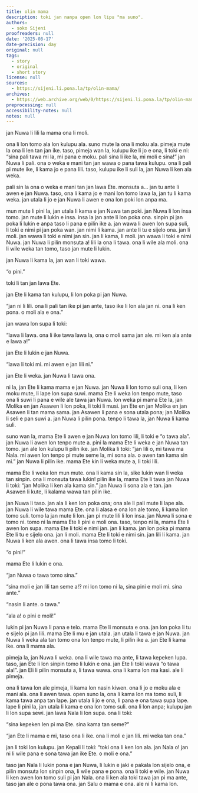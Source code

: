 ```yaml
---
title: olin mama
description: toki jan nanpa open lon lipu "ma suno".
authors:
  - soko Sijeni
proofreaders: null
date: '2025-08-17'
date-precision: day
original: null
tags:
  - story
  - original
  - short story
license: null
sources:
  - https://sijeni.li.pona.la/tp/olin-mama/
archives:
  - https://web.archive.org/web/0/https://sijeni.li.pona.la/tp/olin-mama
preprocessing: null
accessibility-notes: null
notes: null
---
```


jan Nuwa li lili la mama ona li moli.

ona li lon tomo ala lon kulupu ala. suno mute la ona li moku ala. pimeja mute la ona li len tan jan ike. taso, pimeja wan la, kulupu ike li jo e ona, li toki e ni: “sina pali tawa mi la, mi pana e moku. pali sina li ike la, mi moli e sina!” jan Nuwa li pali. ona o weka e mani tan jan wawa o pana tawa kulupu. ona li pali pi mute ike, li kama jo e pana lili. taso, kulupu ike li suli la, jan Nuwa li ken ala weka.

pali sin la ona o weka e mani tan jan lawa Ete. monsuta a… jan tu ante li awen e jan Nuwa. taso, ona li kama jo e mani lon tomo lawa la, jan tu li kama weka. jan utala li jo e jan Nuwa li awen e ona lon poki lon anpa ma.

mun mute li pini la, jan utala li kama e jan Nuwa tan poki. jan Nuwa li lon insa tomo. jan mute li lukin e insa. insa la jan ante li lon poka ona. sinpin pi jan poka li lukin e anpa taso li pana e pilin ike a. jan wawa li awen lon supa suli, li toki e nimi pi jan poka wan. jan nimi li kama. jan ante li tu e sijelo ona. jan li moli. jan wawa li toki e nimi jan sin. jan li kama, li moli. jan wawa li toki e nimi Nuwa. jan Nuwa li pilin monsuta a! lili la ona li tawa. ona li wile ala moli. ona li wile weka tan tomo, taso jan mute li lukin.

jan Nuwa li kama la, jan wan li toki wawa.

“o pini.”

toki li tan jan lawa Ete.

jan Ete li kama tan kulupu, li lon poka pi jan Nuwa.

“jan ni li lili. ona li pali tan ike pi jan ante, taso ike li lon ala jan ni. ona li ken pona. o moli ala e ona.”

jan wawa lon supa li toki:

“lawa li lawa. ona li ike tawa lawa la, ona o moli sama jan ale. mi ken ala ante e lawa a!”

jan Ete li lukin e jan Nuwa.

“lawa li toki mi. mi awen e jan lili ni.”

jan Ete li weka. jan Nuwa li tawa ona.

ni la, jan Ete li kama mama e jan Nuwa. jan Nuwa li lon tomo suli ona, li ken moku mute, li lape lon supa suwi. mama Ete li weka lon tenpo mute, taso ona li suwi li pana e wile ale tawa jan Nuwa. lon weka pi mama Ete la, jan Molika en jan Asawen li lon poka, li toki li musi. jan Ete en jan Molika en jan Asawen li tan mama sama. jan Asawen li pana e sona utala pona; jan Molika li seli e pan suwi a. jan Nuwa li pilin pona. tenpo li tawa la, jan Nuwa li kama suli.

suno wan la, mama Ete li awen e jan Nuwa lon tomo lili, li toki e “o tawa ala”. jan Nuwa li awen lon tenpo mute a. pini la mama Ete li weka e jan Nuwa tan tomo. jan ale lon kulupu li pilin ike. jan Molika li toki: “jan lili o, mi tawa ma Nala. mi awen lon tenpo pi mute seme la, mi sona ala. o awen tan kama sin mi.” jan Nuwa li pilin ike. mama Ete kin li weka mute a, li toki lili.

mama Ete li weka lon mun mute. ona li kama sin la, sike lukin wan li weka tan sinpin. ona li monsuta tawa lukin! pilin ike la, mama Ete li tawa jan Nuwa li toki: “jan Molika li ken ala kama sin.” jan Nuwa li sona ala e tan. jan Asawen li kute, li kalama wawa tan pilin ike.

jan Nuwa li taso. jan ala li ken lon poka ona; ona ale li pali mute li lape ala. jan Nuwa li wile tawa mama Ete. ona li alasa e ona lon ale tomo, li kama lon tomo suli. tomo la jan mute li lon. jan pi mute lili li lon insa. jan Nuwa li sona e tomo ni. tomo ni la mama Ete li pini e moli ona. taso, tenpo ni la, mama Ete li awen lon supa. mama Ete li toki e nimi jan. jan li kama. jan lon poka pi mama Ete li tu e sijelo ona. jan li moli. mama Ete li toki e nimi sin. jan lili li kama. jan Nuwa li ken ala awen. ona li tawa insa tomo li toki.

“o pini!”

mama Ete li lukin e ona.

“jan Nuwa o tawa tomo sina.”

“sina moli e jan lili tan seme a!? mi lon tomo ni la, sina pini e moli mi. sina ante.”

“nasin li ante. o tawa.”

“ala a! o pini e moli!”

lukin pi jan Nuwa li pana e telo. mama Ete li monsuta e ona. jan lon poka li tu e sijelo pi jan lili. mama Ete li mu e jan utala. jan utala li tawa e jan Nuwa. jan Nuwa li weka ala tan tomo ona lon tenpo mute, li pilin ike a. jan Ete li kama ike. ona li mama ala.

pimeja la, jan Nuwa li weka. ona li wile tawa ma ante, li tawa kepeken lupa. taso, jan Ete li lon sinpin tomo li lukin e ona. jan Ete li toki wawa “o tawa ala!”. jan Eli li pilin monsuta a, li tawa wawa. ona li kama lon ma kasi. ale li pimeja.

ona li tawa lon ale pimeja, li kama lon nasin kiwen. ona li jo e moku ala e mani ala. ona li awen tawa. open suno la, ona li kama lon ma tomo suli, li kama tawa anpa tan lape. jan utala li jo e ona, li pana e ona tawa supa lape. lape li pini la, jan utala li kama e ona lon tomo suli. ona li lon anpa; kulupu jan li lon supa sewi. jan lawa Nala li lon supa. ona li toki:

“sina kepeken len pi ma Ete. sina kama tan seme?”

“jan Ete li mama e mi, taso ona li ike. ona li moli e jan lili. mi weka tan ona.”

jan li toki lon kulupu. jan Kepali li toki: “toki ona li ken lon ala. jan Nala o! jan ni li wile pana e sona tawa jan ike Ete. o moli e ona.”

taso jan Nala li lukin pona e jan Nuwa, li lukin e jaki e pakala lon sijelo ona, e pilin monsuta lon sinpin ona, li wile pana e pona. ona li toki e wile. jan Nuwa li ken awen lon tomo suli pi jan Nala. ona li ken ala toki tawa jan pi ma ante, taso jan ale o pona tawa ona. jan Salu o mama e ona. ale ni li kama lon.